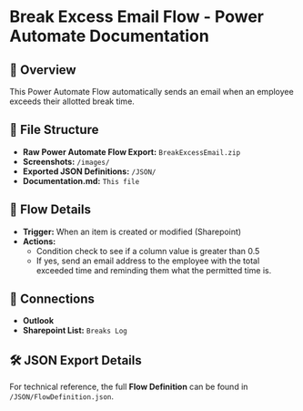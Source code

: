 # Break Excess Email Flow - Power Automate Documentation  

## 📌 Overview  
This Power Automate Flow automatically sends an email when an employee exceeds their allotted break time.

## 📂 File Structure  
- **Raw Power Automate Flow Export:** `BreakExcessEmail.zip`
- **Screenshots:** `/images/`
- **Exported JSON Definitions:** `/JSON/`
- **Documentation.md:** `This file`

## 🚀 Flow Details  
- **Trigger:** When an item is created or modified (Sharepoint)  
- **Actions:**  
  - Condition check to see if a column value is greater than 0.5
  - If yes, send an email address to the employee with the total exceeded time and reminding them what the permitted time is.

## 🔗 Connections  
- **Outlook**
- **Sharepoint List:** `Breaks Log`  

## 🛠️ JSON Export Details  
For technical reference, the full **Flow Definition** can be found in `/JSON/FlowDefinition.json`.  